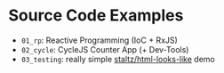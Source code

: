# Source Code Examples

- `01_rp`: Reactive Programming (IoC + RxJS)
- `02_cycle`: CycleJS Counter App (+ Dev-Tools)
- `03_testing`: really simple [staltz/html-looks-like](https://github.com/staltz/html-looks-like) demo